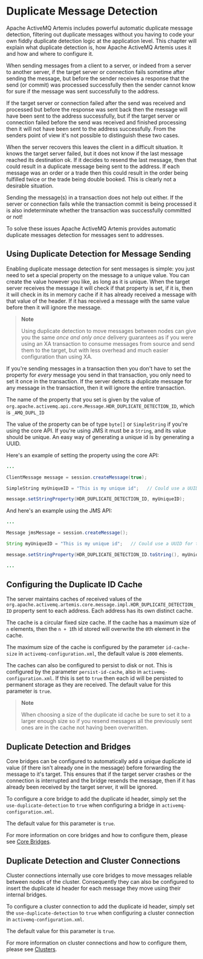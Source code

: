 # Duplicate Message Detection

Apache ActiveMQ Artemis includes powerful automatic duplicate message detection,
filtering out duplicate messages without you having to code your own
fiddly duplicate detection logic at the application level. This chapter
will explain what duplicate detection is, how Apache ActiveMQ Artemis uses it and how
and where to configure it.

When sending messages from a client to a server, or indeed from a server
to another server, if the target server or connection fails sometime
after sending the message, but before the sender receives a response
that the send (or commit) was processed successfully then the sender
cannot know for sure if the message was sent successfully to the
address.

If the target server or connection failed after the send was received
and processed but before the response was sent back then the message
will have been sent to the address successfully, but if the target
server or connection failed before the send was received and finished
processing then it will not have been sent to the address successfully.
From the senders point of view it's not possible to distinguish these
two cases.

When the server recovers this leaves the client in a difficult
situation. It knows the target server failed, but it does not know if
the last message reached its destination ok. If it decides to resend the
last message, then that could result in a duplicate message being sent
to the address. If each message was an order or a trade then this could
result in the order being fulfilled twice or the trade being double
booked. This is clearly not a desirable situation.

Sending the message(s) in a transaction does not help out either. If the
server or connection fails while the transaction commit is being
processed it is also indeterminate whether the transaction was
successfully committed or not!

To solve these issues Apache ActiveMQ Artemis provides automatic duplicate messages
detection for messages sent to addresses.

## Using Duplicate Detection for Message Sending

Enabling duplicate message detection for sent messages is simple: you
just need to set a special property on the message to a unique value.
You can create the value however you like, as long as it is unique. When
the target server receives the message it will check if that property is
set, if it is, then it will check in its in memory cache if it has
already received a message with that value of the header. If it has
received a message with the same value before then it will ignore the
message.

> **Note**
>
> Using duplicate detection to move messages between nodes can give you
> the same *once and only once* delivery guarantees as if you were using
> an XA transaction to consume messages from source and send them to the
> target, but with less overhead and much easier configuration than
> using XA.

If you're sending messages in a transaction then you don't have to set
the property for *every* message you send in that transaction, you only
need to set it once in the transaction. If the server detects a
duplicate message for any message in the transaction, then it will
ignore the entire transaction.

The name of the property that you set is given by the value of
`org.apache.activemq.api.core.Message.HDR_DUPLICATE_DETECTION_ID`, which
is `_AMQ_DUPL_ID`

The value of the property can be of type `byte[]` or `SimpleString` if
you're using the core API. If you're using JMS it must be a `String`,
and its value should be unique. An easy way of generating a unique id is
by generating a UUID.

Here's an example of setting the property using the core API:

``` java
...

ClientMessage message = session.createMessage(true);

SimpleString myUniqueID = "This is my unique id";   // Could use a UUID for this

message.setStringProperty(HDR_DUPLICATE_DETECTION_ID, myUniqueID);

```

And here's an example using the JMS API:

``` java
...

Message jmsMessage = session.createMessage();

String myUniqueID = "This is my unique id";   // Could use a UUID for this

message.setStringProperty(HDR_DUPLICATE_DETECTION_ID.toString(), myUniqueID);

...
```

## Configuring the Duplicate ID Cache

The server maintains caches of received values of the
`org.apache.activemq.artemis.core.message.impl.HDR_DUPLICATE_DETECTION_ID`
property sent to each address. Each address has its own distinct cache.

The cache is a circular fixed size cache. If the cache has a maximum
size of `n` elements, then the `n + 1`th id stored will overwrite the
`0`th element in the cache.

The maximum size of the cache is configured by the parameter
`id-cache-size` in `activemq-configuration.xml`, the default value is
`2000` elements.

The caches can also be configured to persist to disk or not. This is
configured by the parameter `persist-id-cache`, also in
`activemq-configuration.xml`. If this is set to `true` then each id will
be persisted to permanent storage as they are received. The default
value for this parameter is `true`.

> **Note**
>
> When choosing a size of the duplicate id cache be sure to set it to a
> larger enough size so if you resend messages all the previously sent
> ones are in the cache not having been overwritten.

## Duplicate Detection and Bridges

Core bridges can be configured to automatically add a unique duplicate
id value (if there isn't already one in the message) before forwarding
the message to it's target. This ensures that if the target server
crashes or the connection is interrupted and the bridge resends the
message, then if it has already been received by the target server, it
will be ignored.

To configure a core bridge to add the duplicate id header, simply set
the `use-duplicate-detection` to `true` when configuring a bridge in
`activemq-configuration.xml`.

The default value for this parameter is `true`.

For more information on core bridges and how to configure them, please
see [Core Bridges](core-bridges.md).

## Duplicate Detection and Cluster Connections

Cluster connections internally use core bridges to move messages
reliable between nodes of the cluster. Consequently they can also be
configured to insert the duplicate id header for each message they move
using their internal bridges.

To configure a cluster connection to add the duplicate id header, simply
set the `use-duplicate-detection` to `true` when configuring a cluster
connection in `activemq-configuration.xml`.

The default value for this parameter is `true`.

For more information on cluster connections and how to configure them,
please see [Clusters](clusters.md).

